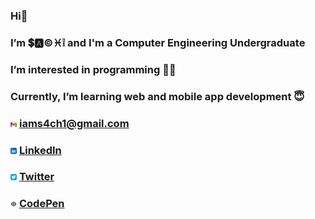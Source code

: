 ### Hi👋
###  I’m 💲🅰©♓❕ and I'm a Computer Engineering Undergraduate
###  I’m interested in programming 👩‍💻
###  Currently, I’m learning web and mobile app development 😇
### <img src="/img/gmail.png" width=2% height=2%> iams4ch1@gmail.com 
### <img src="/img/linkedin-app.png" width=2% height=2%> [LinkedIn](https://www.linkedin.com/in/sachini-dissanayaka-373402197/)
### <img src="/img/twitter-app.png" width=2% height=2%> [Twitter](https://twitter.com/Iam_S4ch1)
### <img src="/img/codepen.png" width=2% height=2%> [CodePen](https://codepen.io/S4ch1)




<!---
s4ch1/s4ch1 is a ✨ special ✨ repository because its `README.md` (this file) appears on your GitHub profile.
You can click the Preview link to take a look at your changes.
- 💞️ I’m looking to collaborate on ...
--->
